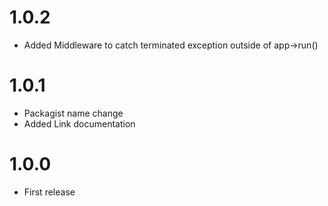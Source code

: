 # 1.0.2

- Added Middleware to catch terminated exception outside of app->run()

# 1.0.1

- Packagist name change
- Added Link documentation

# 1.0.0

- First release